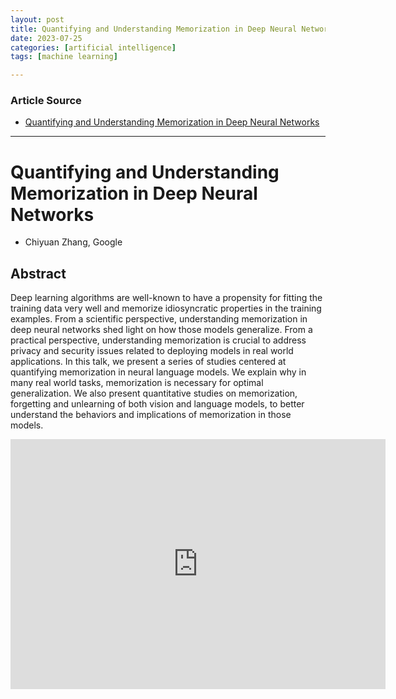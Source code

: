 ```yaml
---
layout: post
title: Quantifying and Understanding Memorization in Deep Neural Networks
date: 2023-07-25
categories: [artificial intelligence]
tags: [machine learning]

---
```


### Article Source

* [Quantifying and Understanding Memorization in Deep Neural Networks](https://www.youtube.com/watch?v=Ohl5AGUOLXk)

---

# Quantifying and Understanding Memorization in Deep Neural Networks

* Chiyuan Zhang, Google


## Abstract

Deep learning algorithms are well-known to have a propensity for fitting the training data very well and memorize idiosyncratic properties in the training examples. From a scientific perspective, understanding memorization in deep neural networks shed light on how those models generalize. From a practical perspective, understanding memorization is crucial to address privacy and security issues related to deploying models in real world applications. In this talk,  we present a series of studies centered at quantifying memorization in neural language models. We explain why in many real world tasks, memorization is necessary for optimal generalization. We also present quantitative studies on memorization, forgetting and unlearning of both vision and language models, to better understand the behaviors and implications of memorization in those models.

<iframe width="600" height="400" src="https://www.youtube.com/embed/Ohl5AGUOLXk" title="YouTube video player" frameborder="0" allow="accelerometer; autoplay; clipboard-write; encrypted-media; gyroscope; picture-in-picture; web-share" allowfullscreen></iframe>